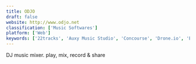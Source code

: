 ```yaml
---
title: ODJO
draft: false 
website: http://www.odjo.net
classification: ['Music Softwares']
platform: ['Web']
keywords: ['22tracks', 'Auxy Music Studio', 'Concourse', 'Drone.io', 'Edjing', 'GoCD', 'Heartbeat', 'Jenkins', 'Keezy Drummer', 'MusicJelly Mashup', 'PanStage', 'PeekaBeat', 'Playlist Machinery', 'Playlistify', 'Sampulator', 'Soundrobin', 'Super Looper', 'Type Drummer', 'Until AM', 'tradiio']
---
```

DJ music mixer. play, mix, record & share